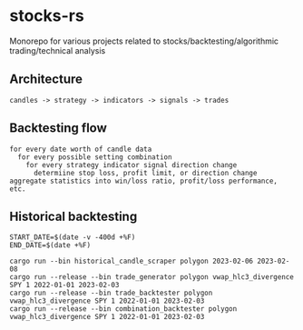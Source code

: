 # stocks-rs
Monorepo for various projects related to stocks/backtesting/algorithmic trading/technical analysis

## Architecture

```
candles -> strategy -> indicators -> signals -> trades
```

## Backtesting flow

```
for every date worth of candle data
  for every possible setting combination
    for every strategy indicator signal direction change
      determiine stop loss, profit limit, or direction change
aggregate statistics into win/loss ratio, profit/loss performance, etc.
```

## Historical backtesting

```shell
START_DATE=$(date -v -400d +%F)
END_DATE=$(date +%F)

cargo run --bin historical_candle_scraper polygon 2023-02-06 2023-02-08
cargo run --release --bin trade_generator polygon vwap_hlc3_divergence SPY 1 2022-01-01 2023-02-03
cargo run --release --bin trade_backtester polygon vwap_hlc3_divergence SPY 1 2022-01-01 2023-02-03
cargo run --release --bin combination_backtester polygon vwap_hlc3_divergence SPY 1 2022-01-01 2023-02-03
```
